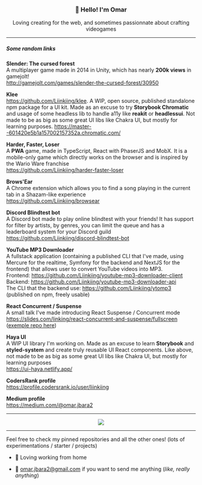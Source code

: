 <h3 align="center">👋 Hello! I'm Omar</h3>
<p align="center">Loving creating for the web, and sometimes passionnate about crafting videogames</p>
  
---

##### Some random links

**Slender: The cursed forest**  
A multiplayer game made in 2014 in Unity, which has nearly **200k views** in gamejolt!  
http://gamejolt.com/games/slender-the-cursed-forest/30950

**Klee**  
https://github.com/Liinkiing/klee. A WIP, open source, published standalone npm package for a UI kit. Made as an excuse to try **Storybook Chromatic** and usage of some headless lib to handle a11y like **reakit** or **headlessui**. Not made to be as big as some great UI libs like Chakra UI, but mostly for learning purposes. 
https://master--601420e5b1a157002157352a.chromatic.com/

**Harder, Faster, Loser**  
A **PWA** game, made in TypeScript, React with PhaserJS and MobX. It is a mobile-only game which directly works on the browser and is inspired by the Wario Ware franchise  
https://github.com/Liinkiing/harder-faster-loser

**Brows'Ear**  
A Chrome extension which allows you to find a song playing in the current tab in a Shazam-like experience  
https://github.com/Liinkiing/browsear

**Discord Blindtest bot**  
A Discord bot made to play online blindtest with your friends! It has support for filter by artists, by genres, you can limit the queue and has a leaderboard system for your Discord guild  
https://github.com/Liinkiing/discord-blindtest-bot

**YouTube MP3 Downloader**  
A fullstack application (containing a published CLI that I've made, using Mercure for the realtime, Symfony for the backend and NextJS for the frontend) that allows user to convert YouTube videos into MP3.  
Frontend: https://github.com/Liinkiing/youtube-mp3-downloader-client  
Backend: https://github.com/Liinkiing/youtube-mp3-downloader-api  
The CLI that the backend use: https://github.com/Liinkiing/ytomp3 (published on npm, freely usable)  

**React Concurrent / Suspense**  
A small talk I've made introducing React Suspense / Concurrent mode  
https://slides.com/linking/react-concurrent-and-suspense/fullscreen ([exemple repo here](https://github.com/Liinkiing/react-concurrent-suspense/))

**Haya UI**  
A WIP UI library I'm working on. Made as an excuse to learn **Storybook** and **styled-system** and create truly reusable UI React components. Like above, not made to be as big as some great UI libs like Chakra UI, but mostly for learning purposes  
https://ui-haya.netlify.app/

**CodersRank profile**  
https://profile.codersrank.io/user/liinkiing

**Medium profile**  
https://medium.com/@omar.jbara2

---

<p align="center">
  <a href="https://github.com/Liinkiing/repositories">
    <img src="https://github-readme-stats.vercel.app/api?username=Liinkiing&show_icons=true&theme=radical&count_private=true" />
  </a>
</p>

---

Feel free to check my pinned repositories and all the other ones! (lots of experimentations / starter / projects)

- 🏡 Loving working from home

- 📩 <a href="mailto:omar.jbara2@gmail.com">omar.jbara2@gmail.com</a> if you want to send me anything (_like, really anything_)
